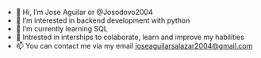 - 👋 Hi, I’m Jose Aguilar or @Josodovo2004
- 👀 I’m interested in backend development with python
- 🌱 I’m currently learning SQL
- 💞️ Intrested in interships to colaborate, learn and improve my habilities
- 📫 You can contact me via my email <joseaguilarsalazar2004@gmail.com>

<!---
Josodovo2004/Josodovo2004 is a ✨ special ✨ repository because its `README.md` (this file) appears on your GitHub profile.
You can click the Preview link to take a look at your changes.
--->
